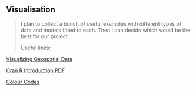 ## Visualisation 

> I plan to collect a bunch of useful examples with different types of data and models fitted to each. 
> Then I can decide which would be the best for our project. 
> 
> Useful links:
> 
[Visualizing Geospatial Data](https://www.r-bloggers.com/2020/11/visualizing-geospatial-data-in-r-part-1-finding-loading-and-cleaning-data/)

[Cran R Introduction PDF](https://cran.r-project.org/doc/contrib/intro-spatial-rl.pdf)

[Colour Codes](https://www.rapidtables.com/web/color/RGB_Color.html)
